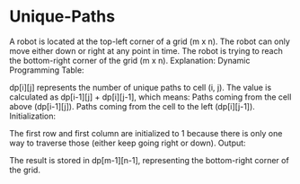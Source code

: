 # Unique-Paths
A robot is located at the top-left corner of a grid (m x n). The robot can only move either down or right at any point in time. The robot is trying to reach the bottom-right corner of the grid (m x n).
Explanation:
Dynamic Programming Table:

dp[i][j] represents the number of unique paths to cell (i, j).
The value is calculated as dp[i-1][j] + dp[i][j-1], which means:
Paths coming from the cell above (dp[i-1][j]).
Paths coming from the cell to the left (dp[i][j-1]).
Initialization:

The first row and first column are initialized to 1 because there is only one way to traverse those (either keep going right or down).
Output:

The result is stored in dp[m-1][n-1], representing the bottom-right corner of the grid.
